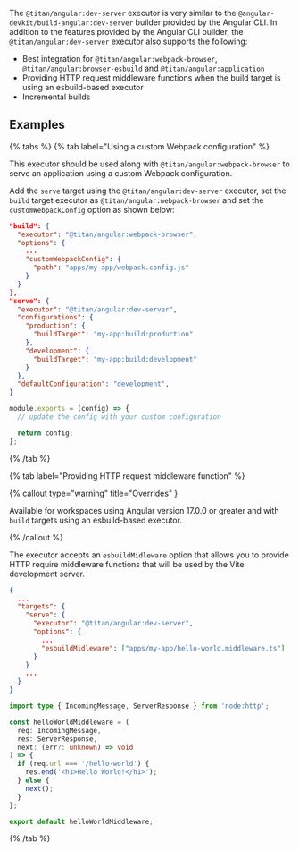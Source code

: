 The `@titan/angular:dev-server` executor is very similar to the `@angular-devkit/build-angular:dev-server` builder provided by the Angular CLI. In addition to the features provided by the Angular CLI builder, the `@titan/angular:dev-server` executor also supports the following:

- Best integration for `@titan/angular:webpack-browser`, `@titan/angular:browser-esbuild` and `@titan/angular:application`
- Providing HTTP request middleware functions when the build target is using an esbuild-based executor
- Incremental builds

## Examples

{% tabs %}
{% tab label="Using a custom Webpack configuration" %}

This executor should be used along with `@titan/angular:webpack-browser` to serve an application using a custom Webpack configuration.

Add the `serve` target using the `@titan/angular:dev-server` executor, set the `build` target executor as `@titan/angular:webpack-browser` and set the `customWebpackConfig` option as shown below:

```json {% fileName="apps/my-app/project.json" highlightLines=[2,"5-7","10-20"] %}
"build": {
  "executor": "@titan/angular:webpack-browser",
  "options": {
    ...
    "customWebpackConfig": {
      "path": "apps/my-app/webpack.config.js"
    }
  }
},
"serve": {
  "executor": "@titan/angular:dev-server",
  "configurations": {
    "production": {
      "buildTarget": "my-app:build:production"
    },
    "development": {
      "buildTarget": "my-app:build:development"
    }
  },
  "defaultConfiguration": "development",
}
```

```js {% fileName="apps/my-app/webpack.config.js" %}
module.exports = (config) => {
  // update the config with your custom configuration

  return config;
};
```

{% /tab %}

{% tab label="Providing HTTP request middleware function" %}

{% callout type="warning" title="Overrides" }

Available for workspaces using Angular version 17.0.0 or greater and with `build` targets using an esbuild-based executor.

{% /callout %}

The executor accepts an `esbuildMidleware` option that allows you to provide HTTP require middleware functions that will be used by the Vite development server.

```json {% fileName="apps/my-app/project.json" highlightLines=[8] %}
{
  ...
  "targets": {
    "serve": {
      "executor": "@titan/angular:dev-server",
      "options": {
        ...
        "esbuildMidleware": ["apps/my-app/hello-world.middleware.ts"]
      }
    }
    ...
  }
}
```

```ts {% fileName="apps/my-app/hello-world.middleware.ts" %}
import type { IncomingMessage, ServerResponse } from 'node:http';

const helloWorldMiddleware = (
  req: IncomingMessage,
  res: ServerResponse,
  next: (err?: unknown) => void
) => {
  if (req.url === '/hello-world') {
    res.end('<h1>Hello World!</h1>');
  } else {
    next();
  }
};

export default helloWorldMiddleware;
```

{% /tab %}
